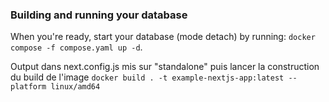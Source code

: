 ### Building and running your database

When you're ready, start your database (mode detach) by running:
`docker compose -f compose.yaml up -d`.

Output dans next.config.js mis sur "standalone"
puis lancer la construction du build de l'image
`docker build . -t example-nextjs-app:latest --platform linux/amd64`
